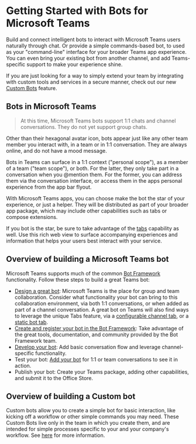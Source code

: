 ﻿# Getting Started with Bots for Microsoft Teams

Build and connect intelligent bots to interact with Microsoft Teams users naturally through chat.  Or provide a simple commands-based bot, to used as your "command-line" interface for your broader Teams app experience.  You can even bring your existing bot from another channel, and add Teams-specific support to make your experience shine. 

If you are just looking for a way to simply extend your team by integrating with custom tools and services in a secure manner, check out our new [Custom Bots](custombot.md) feature. 

## Bots in Microsoft Teams

> At this time, Microsoft Teams bots support 1:1 chats and channel conversations. They do not yet support group chats. 

Other than their hexagonal avatar icon, bots appear just like any other team member you interact with, in a team or in 1:1 conversation.  They are always online, and do not have a mood message.

Bots in Teams can surface in a 1:1 context ("personal scope"), as a member of a team ("team scope"), or both.  For the latter, they only take part in a conversation when you @mention them.  For the former, you can address them via the conversation interface, or access them in the apps personal experience from the app bar flyout.

With Microsoft Teams apps, you can choose make the bot the star of your experience, or just a helper.  They will be distributed as part of your broader app package, which may include other capabilities such as tabs or compose extensions.

If you bot is the star, be sure to take advantage of the [tabs](tabs.md) capability as well. Use this rich web view to surface accompanying experiences and information that helps your users best interact with your service.


## Overview of building a Microsoft Teams bot

Microsoft Teams supports much of the common [Bot Framework](https://dev.botframework.com/) functionality.  Follow these steps to build a great Teams bot:

- [Design a great bot](design.md#building-a-great-bot): Microsoft Teams is the place for group and team collaboration.  Consider what functionality your bot can bring to this collaboration environment, via both 1:1 conversations, or when added as part of a channel conversation.  A great bot on Teams will also find ways to leverage the unique Tabs feature, via a [configurable channel tab](tabs.md), or a [static bot tab](statictab.md).
- [Create and register your bot in the Bot Framework](botscreate.md):  Take advantage of the great tools, documentation, and community provided by the Bot Framework team.
- [Develop your bot](botsconversation.md): Add basic conversation flow and leverage channel-specific functionality. 
- Test your bot:  [Add your bot](botsadd.md) for 1:1 or team conversations to see it in action.
- Publish your bot: Create your Teams package, adding other capabilities, and submit it to the Office Store.

## Overview of building a Custom bot

Custom bots allow you to create a simple bot for basic interaction, like kicking off a workflow or other simple commands you may need.  These Custom Bots live only in the team in which you create them, and are intended for simple processes specific to your and your company's workflow.  See [here](custombot.md) for more information.